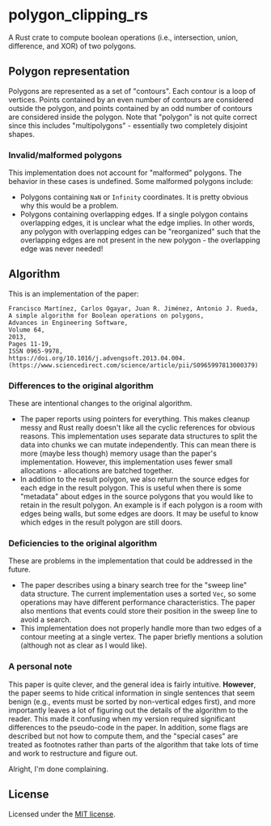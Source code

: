 # polygon_clipping_rs

A Rust crate to compute boolean operations (i.e., intersection, union,
difference, and XOR) of two polygons.

## Polygon representation

Polygons are represented as a set of "contours". Each contour is a loop of
vertices. Points contained by an even number of contours are considered outside
the polygon, and points contained by an odd number of contours are considered
inside the polygon. Note that "polygon" is not quite correct since this includes
"multipolygons" - essentially two completely disjoint shapes.

### Invalid/malformed polygons

This implementation does not account for "malformed" polygons. The behavior in
these cases is undefined. Some malformed polygons include:

* Polygons containing `NaN` or `Infinity` coordinates. It is pretty obvious why
this would be a problem.
* Polygons containing overlapping edges. If a single polygon contains
overlapping edges, it is unclear what the edge implies. In other words, any
polygon with overlapping edges can be "reorganized" such that the overlapping
edges are not present in the new polygon - the overlapping edge was never
needed!

## Algorithm

This is an implementation of the paper:
```
Francisco Martínez, Carlos Ogayar, Juan R. Jiménez, Antonio J. Rueda,
A simple algorithm for Boolean operations on polygons,
Advances in Engineering Software,
Volume 64,
2013,
Pages 11-19,
ISSN 0965-9978,
https://doi.org/10.1016/j.advengsoft.2013.04.004.
(https://www.sciencedirect.com/science/article/pii/S0965997813000379)
```

### Differences to the original algorithm

These are intentional changes to the original algorithm.

* The paper reports using pointers for everything. This makes cleanup messy and
Rust really doesn't like all the cyclic references for obvious reasons. This
implementation uses separate data structures to split the data into chunks we
can mutate independently. This can mean there is more (maybe less though)
memory usage than the paper's implementation. However, this implementation uses
fewer small allocations - allocations are batched together.
* In addition to the result polygon, we also return the source edges for each
edge in the result polygon. This is useful when there is some "metadata" about
edges in the source polygons that you would like to retain in the result
polygon. An example is if each polygon is a room with edges being walls, but
some edges are doors. It may be useful to know which edges in the result polygon
are still doors.

### Deficiencies to the original algorithm

These are problems in the implementation that could be addressed in the future.

* The paper describes using a binary search tree for the "sweep line"
data structure. The current implementation uses a sorted `Vec`, so some
operations may have different performance characteristics. The paper also
mentions that events could store their position in the sweep line to avoid a
search.
* This implementation does not properly handle more than two edges of a contour
meeting at a single vertex. The paper briefly mentions a solution (although not
as clear as I would like).

### A personal note

This paper is quite clever, and the general idea is fairly intuitive.
**However**, the paper seems to hide critical information in single sentences
that seem benign (e.g., events must be sorted by non-vertical edges first), and
more importantly leaves a lot of figuring out the details of the algorithm to
the reader. This made it confusing when my version required significant
differences to the pseudo-code in the paper. In addition, some flags are
described but not how to compute them, and the "special cases" are treated as
footnotes rather than parts of the algorithm that take lots of time and work to
restructure and figure out.

Alright, I'm done complaining.

## License

Licensed under the [MIT license](LICENSE).
